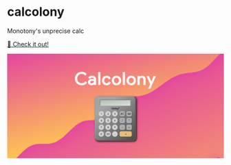 # calcolony
Monotony's unprecise calc

[🔗 Check it out!](https://htmlpreview.github.io/?https://github.com/m0n0t0ny/calcolony/blob/bcb5fb5c35d14752e1db2fe1d05627fe079388d2/index.html)

![Product preview](https://github.com/m0n0t0ny/calcolony/blob/main/calcolony.png?raw=true)
